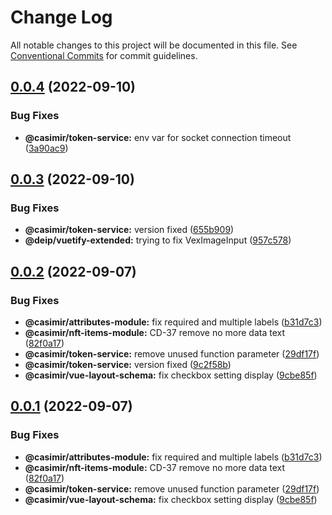 # Change Log

All notable changes to this project will be documented in this file.
See [Conventional Commits](https://conventionalcommits.org) for commit guidelines.

## [0.0.4](https://github.com/DEIPworld/deip-modules/compare/v0.0.3...v0.0.4) (2022-09-10)


### Bug Fixes

* **@casimir/token-service:** env var for socket connection timeout ([3a90ac9](https://github.com/DEIPworld/deip-modules/commit/3a90ac9c1a16834c5361e18e045cc3c56a362a11))





## [0.0.3](https://github.com/DEIPworld/deip-modules/compare/v0.0.2...v0.0.3) (2022-09-10)


### Bug Fixes

* **@casimir/token-service:** version fixed ([655b909](https://github.com/DEIPworld/deip-modules/commit/655b90915d969ea34a592973137b66a7200ded01))
* **@deip/vuetify-extended:** trying to fix VexImageInput ([957c578](https://github.com/DEIPworld/deip-modules/commit/957c5788176dfec11c685f3453668b5abbd880d0))





## [0.0.2](https://github.com/DEIPworld/deip-modules/compare/v1.394.0...v0.0.2) (2022-09-07)


### Bug Fixes

* **@casimir/attributes-module:** fix required and multiple labels ([b31d7c3](https://github.com/DEIPworld/deip-modules/commit/b31d7c3213473ad400e8771b16ca324b7066a8ff))
* **@casimir/nft-items-module:** CD-37 remove no more data text ([82f0a17](https://github.com/DEIPworld/deip-modules/commit/82f0a17f54e93dc5612d1d7fb68dc578fe5e8e59))
* **@casimir/token-service:** remove unused function parameter ([29df17f](https://github.com/DEIPworld/deip-modules/commit/29df17f214cb79f662c4e0f7492efa0cfaf1cf14))
* **@casimir/token-service:** version fixed ([9c2f58b](https://github.com/DEIPworld/deip-modules/commit/9c2f58b0f728b81dd30c14e4f2ea2b821f96b444))
* **@casimir/vue-layout-schema:** fix checkbox setting display ([9cbe85f](https://github.com/DEIPworld/deip-modules/commit/9cbe85fd2a154191757746b757e44d818a0ef696))





## [0.0.1](https://github.com/DEIPworld/deip-modules/compare/v1.394.0...v0.0.1) (2022-09-07)


### Bug Fixes

* **@casimir/attributes-module:** fix required and multiple labels ([b31d7c3](https://github.com/DEIPworld/deip-modules/commit/b31d7c3213473ad400e8771b16ca324b7066a8ff))
* **@casimir/nft-items-module:** CD-37 remove no more data text ([82f0a17](https://github.com/DEIPworld/deip-modules/commit/82f0a17f54e93dc5612d1d7fb68dc578fe5e8e59))
* **@casimir/token-service:** remove unused function parameter ([29df17f](https://github.com/DEIPworld/deip-modules/commit/29df17f214cb79f662c4e0f7492efa0cfaf1cf14))
* **@casimir/vue-layout-schema:** fix checkbox setting display ([9cbe85f](https://github.com/DEIPworld/deip-modules/commit/9cbe85fd2a154191757746b757e44d818a0ef696))
